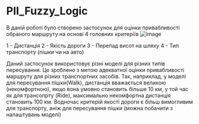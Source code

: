 # PII_Fuzzy_Logic
В даній роботі було створено застосунок для оцінки привабливості обраного маршруту
на основі 4 головних критеріїв
![image](https://github.com/unlugir/PII_Fuzzy_Logic/assets/55494717/eb91f0c0-7d05-492b-a823-f8a487166d67)

1 - Дистанція
2 - Якість дороги
3 - Перепад висот на шляху
4 - Тип транспорту (пішки чи на авто)

Даний застосунок використовує різні моделі для різних типів пересування.
Це зроблено з метою адекватної оцінки привабливості маршруту для різних
транспортних засобів. Так, наприклад, у моделі для пересування пішки(Walk),
дистанція вважається великою (некомфортною), якщо вона умовно становить більше 10 км, 
у той час як для трансопрту (Ride), максимально некомфортна дистанція становить 100 км.
Водночас критерій якості дороги є більш вимогливим для транспорту, аніж для пересування пішки (можна побачити з налаштувань моделі)
